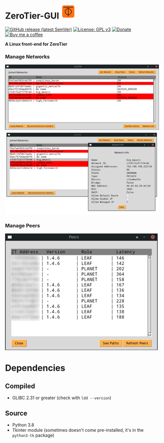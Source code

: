 # ZeroTier-GUI <img src="zerotier-gui.png" align="bottom">

[![GitHub release (latest SemVer)](https://img.shields.io/github/v/release/tralph3/ZeroTier-GUI?style=flat-square)](https://github.com/tralph3/ZeroTier-GUI/releases)
[![License: GPL v3](https://img.shields.io/badge/License-GPL%20v3-blue.svg?style=flat-square)](https://github.com/tralph3/ZeroTier-GUI/blob/master/LICENSE)
[![Donate](https://img.shields.io/badge/Donate-PayPal-blue.svg?style=flat-square)](https://paypal.me/tralph3)
[![Buy me a coffee](https://img.shields.io/badge/Buy%20me%20a%20coffee-☕-yellow.svg?style=flat-square)](https://www.buymeacoffee.com/tralph3)

**A Linux front-end for ZeroTier**

### Manage Networks
<img src="images/managenetworks1.png " width="1000">
<img src="images/managenetworks2.png " width="1000">

### Manage Peers
<img src="images/managepeers.png " width="500">

# Dependencies

## Compiled
* GLIBC 2.31 or greater (check with `ldd --version`)

## Source
* Python 3.8
* Tkinter module (sometimes doesn't come pre-installed, it's in the `python3-tk` package)
